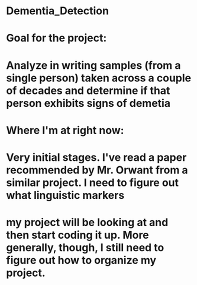 # Dementia_Detection

# Goal for the project:
#    Analyze in writing samples (from a single person) taken across a couple of decades and determine if that person exhibits signs of demetia

# Where I'm at right now:
# Very initial stages. I've read a paper recommended by Mr. Orwant from a similar project. I need to figure out what linguistic markers
# my project will be looking at and then start coding it up. More generally, though, I still need to figure out how to organize my project. 
